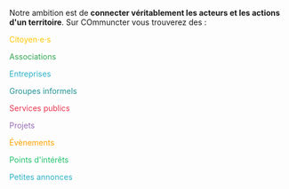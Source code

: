Notre ambition est de **connecter véritablement les acteurs et les actions d'un territoire**. Sur COmmuncter vous trouverez des :
<div id="listElement">
	<p style="color:rgb(255, 198, 0);" class="fragment fade-up"><i class="fas fa-user"></i> Citoyen⋅e⋅s</p>
	<p style="color:rgb(52, 168, 83);" class="fragment fade-up"><i class="fas fa-users"></i> Associations</p>
	<p style="color:rgb(43, 176, 198);" class="fragment fade-up"><i class="fas fa-industry"></i> Entreprises</p>
	<p style="color:rgb(34, 146, 150);" class="fragment fade-up"><i class="far fa-circle"></i> Groupes informels</p>
	<p style="color:rgb(230, 52, 77);" class="fragment fade-up"><i class="fas fa-university"></i> Services publics</p>
	<p style="color:rgb(151, 107, 182);" class="fragment fade-up"><i class="far fa-lightbulb"></i> Projets</p>
	<p style="color:rgb(255, 162, 0);" class="fragment fade-up"><i class="far fa-calendar-alt"></i> Évènements</p>
	<p style="color:rgb(32, 192, 107);" class="fragment fade-up"><i class="fas fa-map-marker-alt"></i> Points d'intérêts</p>
	<p style="color:rgb(43, 176, 198);" class="fragment fade-up"><i class="fas fa-bullhorn"></i> Petites annonces</p>
</div>
